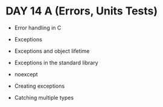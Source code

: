 # DAY 14 A (Errors, Units Tests)

- Error handling in C

- Exceptions

- Exceptions and object lifetime

- Exceptions in the standard library

- noexcept

- Creating exceptions

- Catching multiple types